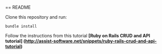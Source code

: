 == README

Clone this repository and run:

<code>bundle install</code>

Follow the instructions from this tutorial **[Ruby on Rails CRUD and API tutorial] (http://assist-software.net/snippets/ruby-rails-crud-and-api-tutorial)**
